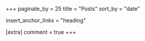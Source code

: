 +++
paginate_by = 25
title = "Posts"
sort_by = "date"

insert_anchor_links = "heading"

[extra]
comment = true
+++
